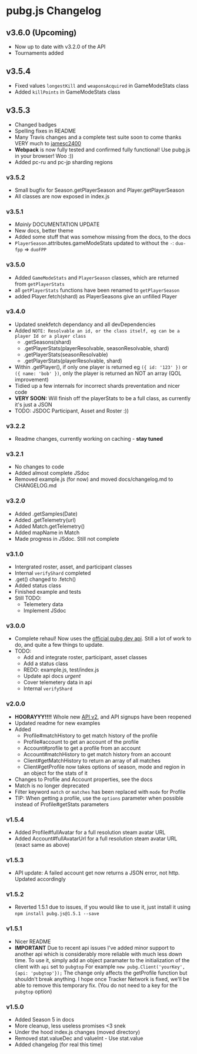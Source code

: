 # pubg.js Changelog

## v3.6.0 (Upcoming)
 - Now up to date with v3.2.0 of the API
 - Tournaments added

## v3.5.4
 - Fixed values `longestKill` and `weaponsAcquired` in GameModeStats class
 - Added `killPoints` in GameModeStats class

## v3.5.3
 - Changed badges
 - Spelling fixes in README
 - Many Travis changes and a complete test suite soon to come thanks VERY much to [jamesc2400](https://github.com/jamesc2400)
 - **Webpack** is now fully tested and confirmed fully functional! Use pubg.js in your browser! Woo :))
 - Added pc-ru and pc-jp sharding regions

### v3.5.2
 - Small bugfix for Season.getPlayerSeason and Player.getPlayerSeason
 - All classes are now exposed in index.js

### v3.5.1
 - *Mainly* DOCUMENTATION UPDATE
 - New docs, better theme
 - Added some stuff that was somehow missing from the docs, to the docs
 - `PlayerSeason`.attributes.gameModeStats updated to without the `-`: `duo-fpp` => `duoFPP`

### v3.5.0
 - Added `GameModeStats` and `PlayerSeason` classes, which are returned from `getPlayerStats`
 - all `getPlayerStats` functions have been renamed to `getPlayerSeason`
 - added Player.fetch(shard) as PlayerSeasons give an unfilled Player


### v3.4.0
 - Updated snekfetch dependancy and all devDependencies
 - Added `NOTE: Resolvable an id, or the class itself, eg can be a player Id or a player class`
    * <Client>.getSeasons(shard)
    * <Client>.getPlayerStats(playerResolvable, seasonResolvable, shard)
    * <Player>.getPlayerStats(seasonResolvable)
    * <Season>.getPlayerStats(playerResolvable, shard)
 - Within <Client>.getPlayer(), if only one player is returned eg `({ id: '123' })` or `({ name: 'bob' })`, only the player is returned an NOT an array (QOL improvement)
 - Tidied up a few internals for incorrect shards preventation and nicer code
 - **VERY SOON:** Will finish off the playerStats to be a full class, as currently it's just a JSON
 - TODO: JSDOC Participant, Asset and Roster :))


### v3.2.2
 - Readme changes, currently working on caching - **stay tuned**

### v3.2.1
 - No changes to code
 - Added almost complete JSdoc
 - Removed example.js (for now) and moved docs/changelog.md to CHANGELOG.md

### v3.2.0
 - Added <Client>.getSamples(Date)
 - Added <Client>.getTelemetry(url)
 - Added Match.getTelemetry()
 - Added mapName in Match
 - Made progress in JSdoc. Still not complete

### v3.1.0
 - Intergrated roster, asset, and participant classes
 - Internal `verifyShard` completed
 - <Match>.get() changed to <Match>.fetch()
 - Added status class
 - Finished example and tests
 - Still TODO:
    - Telemetery data
    - Implement JSdoc

### v3.0.0
 - Complete rehaul! Now uses the [official pubg dev api](https://developer.playbattlegrounds.com/). Still a lot of work to do, and quite a few things to update. 
 - TODO: 
    - Add and integrate roster, participant, asset classes
    - Add a status class
    - REDO: example.js, test/index.js
    - Update api docs *urgent*
    - Cover telemetery data in api
    - Internal `verifyShard`

### v2.0.0
 - **HOORAYYY!!!!** Whole new [API v2](https://pubgtracker.com/site-api), and API signups have been reopened
 - Updated readme for new examples
 - Added
    - Profile#matchHistory to get match history of the profile
    - Profile#account to get an account of the profile
    - Account#profile to get a profile from an account
    - Account#matchHistory to get match history from an account
    - Client#getMatchHistory to return an array of all matches
    - Client#getProfile now takes options of season, mode and region in an object for the stats of it
 - Changes to Profile and Account properties, see the docs
 - Match is no longer deprecated
 - Filter keyword `match` or `matches` has been replaced with `mode` for Profile
 - TIP: When getting a profile, use the `options` parameter when possible instead of Profile#getStats parameters
 

### v1.5.4
 - Added Profile#fullAvatar for a full resolution steam avatar URL
 - Added Account#fullAvatarUrl for a full resolution steam avatar URL (exact same as above)

### v1.5.3
 - API update: A failed account get now returns a JSON error, not http. Updated accordingly

### v1.5.2
 - Reverted 1.5.1 due to issues, if you would like to use it, just install it using `npm install pubg.js@1.5.1 --save`

### v1.5.1
 - Nicer README
 - **IMPORTANT** Due to recent api issues I've added minor support to another api which is considerably more reliable with much less down time. To use it, simply add an object paramater to the initialization of the client with `api` set to `pubgtop` For example `new pubg.Client('yourKey', {api: 'pubgtop'});` The change only affects the getProfile function but shouldn't break anything. I hope once Tracker Network is fixed, we'll be able to remove this temporary fix. (You do not need to a key for the `pubgtop` option)

### v1.5.0
 - Added Season 5 in docs
 - More cleanup, less useless promises <3 snek
 - Under the hood index.js changes (moved directory)
 - Removed stat.valueDec and valueInt - Use stat.value
 - Added changelog (for real this time)